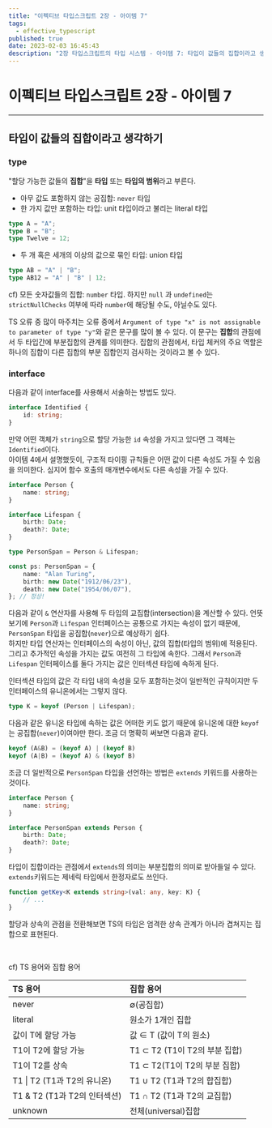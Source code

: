 ```yaml
---
title: "이펙티브 타입스크립트 2장 - 아이템 7"
tags:
  - effective_typescript
published: true
date: 2023-02-03 16:45:43
description: "2장 타입스크립트의 타입 시스템 - 아이템 7: 타입이 값들의 집합이라고 생각하기"
---
```


# 이펙티브 타입스크립트 2장 - 아이템 7

---

## 타입이 값들의 집합이라고 생각하기

### type

"할당 가능한 값들의 **집합**"을 **타입** 또는 **타입의 범위**라고 부른다.

- 아무 값도 포함하지 않는 공집합: `never` 타입
- 한 가지 값만 포함하는 타입: unit 타입이라고 불리는 literal 타입

```ts
type A = "A";
type B = "B";
type Twelve = 12;
```

- 두 개 혹은 세개의 이상의 값으로 묶인 타입: union 타입

```ts
type AB = "A" | "B";
type AB12 = "A" | "B" | 12;
```

cf) 모든 숫자값들의 집합: `number` 타입. 하지만 `null` 과 `undefined`는 `strictNullChecks` 여부에 따라 `number`에 해당될 수도, 아닐수도 있다.

TS 오류 중 많이 마주치는 오류 중에서 `Argument of type "x" is not assignable to parameter of type "y"`와 같은 문구를 많이 볼 수 있다. 이 문구는 **집합**의 관점에서 두 타입간에 부분집합의 관계를 의미한다. 집합의 관점에서, 타입 체커의 주요 역할은 하나의 집합이 다른 집합의 부분 집합인지 검사하는 것이라고 볼 수 있다.

### interface

다음과 같이 interface를 사용해서 서술하는 방법도 있다.

```ts
interface Identified {
	id: string;
}
```

만약 어떤 객체가 `string`으로 할당 가능한 `id` 속성을 가지고 있다면 그 객체는 `Identified`이다.<br />
아이템 4에서 설명했듯이, 구조적 타이핑 규칙들은 어떤 값이 다른 속성도 가질 수 있음을 의미한다. 심지어 함수 호출의 매개변수에서도 다른 속성을 가질 수 있다.

```ts
interface Person {
	name: string;
}

interface Lifespan {
	birth: Date;
	death?: Date;
}

type PersonSpan = Person & Lifespan;

const ps: PersonSpan = {
	name: "Alan Turing",
	birth: new Date("1912/06/23"),
	death: new Date("1954/06/07"),
}; // 정상!
```

다음과 같이 `&` 연산자를 사용해 두 타입의 교집합(intersection)을 계산할 수 있다. 언뜻 보기에 `Person`과 `Lifespan` 인터페이스는 공통으로 가지는 속성이 없기 때문에, `PersonSpan` 타입을 공집합(`never`)으로 예상하기 쉽다.<br />
하지만 타입 연산자는 인터페이스의 속성이 아닌, 값의 집합(타입의 범위)에 적용된다. 그리고 추가적인 속성을 가지는 값도 여전히 그 타입에 속한다. 그래서 `Person`과 `Lifespan` 인터페이스를 둘다 가지는 값은 인터섹션 타입에 속하게 된다.

인터섹션 타입의 값은 각 타입 내의 속성을 모두 포함하는것이 일반적인 규칙이지만 두 인터페이스의 유니온에서는 그렇지 않다.

```ts
type K = keyof (Person | Lifespan);
```

다음과 같은 유니온 타입에 속하는 값은 어떠한 키도 없기 때문에 유니온에 대한 `keyof`는 공집합(`never`)이여야만 한다. 조금 더 명확히 써보면 다음과 같다.

```ts
keyof (A&B) = (keyof A) | (keyof B)
keyof (A|B) = (keyof A) & (keyof B)
```

조금 더 일반적으로 `PersonSpan` 타입을 선언하는 방법은 `extends` 키워드를 사용하는 것이다.

```ts
interface Person {
	name: string;
}

interface PersonSpan extends Person {
	birth: Date;
	death?: Date;
}
```

타입이 집합이라는 관점에서 `extends`의 의미는 부분집합의 의미로 받아들일 수 있다. `extends`키워드는 제네릭 타입에서 한정자로도 쓰인다.

```ts
function getKey<K extends string>(val: any, key: K) {
	// ...
}
```

할당과 상속의 관점을 전환해보면 TS의 타입은 엄격한 상속 관계가 아니라 겹쳐지는 집합으로 표현된다.

<br />

cf) TS 용어와 집합 용어

| TS 용어                      | 집합 용어                     |
| :--------------------------- | :---------------------------- |
| never                        | ∅(공집합)                     |
| literal                      | 원소가 1개인 집합             |
| 값이 T에 할당 가능           | 값 ∈ T (값이 T의 원소)        |
| T1이 T2에 할당 가능          | T1 ⊂ T2 (T1이 T2의 부분 집합) |
| T1이 T2를 상속               | T1 ⊂ T2(T1이 T2의 부분 집합)  |
| T1 \| T2 (T1과 T2의 유니온)  | T1 ∪ T2 (T1과 T2의 합집합)    |
| T1 & T2 (T1과 T2의 인터섹션) | T1 ∩ T2 (T1과 T2의 교집합)    |
| unknown                      | 전체(universal)집합           |
